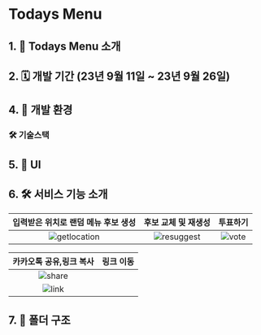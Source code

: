 # Todays Menu

## 1. 📱 Todays Menu 소개

## 2. 🗓️ 개발 기간 (23년 9월 11일 ~ 23년 9월 26일)

## 4. 🌳 개발 환경

### 🛠️ 기술스택

## 5. 🎨 UI

## 6. 🛠️ 서비스 기능 소개
|               입력받은 위치로 랜덤 메뉴 후보 생성            |                 후보 교체 및 재생성         | 투표하기 |
| :---------------------------------: | :---------------------------------: | :---------------------------------: |
| ![getlocation](https://github.com/bringvotrevin/todays-menu-front/assets/81025416/3902bde0-3d48-49eb-a418-01b1ea5582c3) |  ![resuggest](https://github.com/bringvotrevin/todays-menu-front/assets/81025416/d6ce2b0f-2270-4155-aef3-30ce74176179) | ![vote](https://github.com/bringvotrevin/todays-menu-front/assets/81025416/83cdc5dd-fc73-48df-8aee-f48012267354) |


|             카카오톡 공유,링크 복사            |            링크 이동             |
| :---------------------------------: | :---------------------------------: |
| ![share](https://github.com/bringvotrevin/todays-menu-front/assets/81025416/69bacbf6-f2bb-44c7-becb-c5c67ac562a6)
 | ![link](https://github.com/bringvotrevin/todays-menu-front/assets/81025416/f310151a-61a9-4753-b557-94ea120f3c96) |


## 7. 📁 폴더 구조
